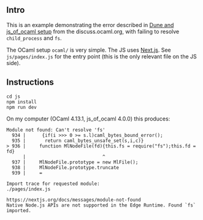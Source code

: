 ## Intro

This is an example demonstrating the error described in [Dune and js_of_ocaml setup](https://discuss.ocaml.org/t/dune-and-js-of-ocaml-setup/2359) from the discuss.ocaml.org, with failing to resolve `child_process` and `fs`.

The OCaml setup `ocaml/` is very simple. The JS uses [Next.js](https://nextjs.org/). See `js/pages/index.js` for the entry point (this is the only relevant file on the JS side).

## Instructions

```
cd js
npm install
npm run dev
```

On my computer (OCaml 4.13.1, js_of_ocaml 4.0.0) this produces:

```
Module not found: Can't resolve 'fs'
  934 |      {if(i >>> 0 >= s.l)caml_bytes_bound_error();
  935 |       return caml_bytes_unsafe_set(s,i,c)}
> 936 |     function MlNodeFile(fd){this.fs = require("fs");this.fd = fd}
      |                            ^
  937 |     MlNodeFile.prototype = new MlFile();
  938 |     MlNodeFile.prototype.truncate
  939 |     =

Import trace for requested module:
./pages/index.js

https://nextjs.org/docs/messages/module-not-found
Native Node.js APIs are not supported in the Edge Runtime. Found `fs` imported.
```
